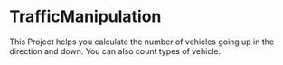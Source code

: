 # TrafficManipulation

This Project helps you calculate the number of vehicles going up in the direction and down. You can also count types of vehicle.
